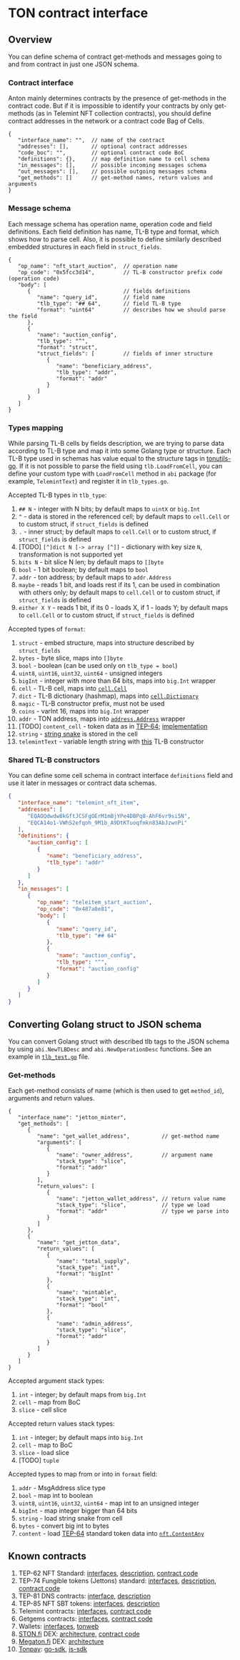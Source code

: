 # TON contract interface

## Overview

You can define schema of contract get-methods and messages going to and from contract in just one JSON schema.

### Contract interface

Anton mainly determines contracts by the presence of get-methods in the contract code.
But if it is impossible to identify your contracts by only get-methods (as in Telemint NFT collection contracts), 
you should define contract addresses in the network or a contract code Bag of Cells.

```json5
{
   "interface_name": "",  // name of the contract
   "addresses": [],       // optional contract addresses
   "code_boc": "",        // optional contract code BoC
   "definitions": {},     // map definition name to cell schema
   "in_messages": [],     // possible incoming messages schema
   "out_messages": [],    // possible outgoing messages schema
   "get_methods": []      // get-method names, return values and arguments
}
```

### Message schema

Each message schema has operation name, operation code and field definitions. 
Each field definition has name, TL-B type and format, which shows how to parse cell.
Also, it is possible to define similarly described embedded structures in each field in `struct_fields`.

```json5
{
   "op_name": "nft_start_auction",  // operation name
   "op_code": "0x5fcc3d14",         // TL-B constructor prefix code (operation code)
   "body": [
      {                             // fields definitions
         "name": "query_id",        // field name
         "tlb_type": "## 64",       // field TL-B type
         "format": "uint64"         // describes how we should parse the field
      }, 
      {
         "name": "auction_config",
         "tlb_type": "^",
         "format": "struct",
         "struct_fields": [         // fields of inner structure
            {
               "name": "beneficiary_address",
               "tlb_type": "addr",
               "format": "addr"
            }
         ]
      }
   ]
}
```

### Types mapping

While parsing TL-B cells by fields description, we are trying to parse data according to TL-B type and map it into some Golang type or structure.
Each TL-B type used in schemas has value equal to the structure tags in [tonutils-go](https://github.com/xssnick/tonutils-go/blob/4d0157009913e35d450c36e28018cd0686502439/tlb/loader.go#L24).
If it is not possible to parse the field using `tlb.LoadFromCell`, 
you can define your custom type with `LoadFromCell` method in `abi` package (for example, `TelemintText`) and register it in `tlb_types.go`.

Accepted TL-B types in `tlb_type`:
1. `## N` - integer with N bits; by default maps to `uintX` or `big.Int`
2. `^` - data is stored in the referenced cell; by default maps to `cell.Cell` or to custom struct, if `struct_fields` is defined
3. `.` - inner struct; by default maps to `cell.Cell` or to custom struct, if `struct_fields` is defined
4. [TODO] `[^]dict N [-> array [^]]` - dictionary with key size `N`, transformation is not supported yet
5. `bits N` - bit slice N len; by default maps to `[]byte`
6. `bool` - 1 bit boolean; by default maps to `bool`
7. `addr` - ton address; by default maps to `addr.Address`
8. `maybe` - reads 1 bit, and loads rest if its 1, can be used in combination with others only; by default maps to `cell.Cell` or to custom struct, if `struct_fields` is defined
9. `either X Y` - reads 1 bit, if its 0 - loads X, if 1 - loads Y; by default maps to `cell.Cell` or to custom struct, if `struct_fields` is defined

Accepted types of `format`:
1. `struct` - embed structure, maps into structure described by `struct_fields`
2. `bytes` - byte slice, maps into `[]byte`
3. `bool` - boolean (can be used only on `tlb_type = bool`)
4. `uint8`, `uint16`, `uint32`, `uint64` - unsigned integers
5. `bigInt` - integer with more than 64 bits, maps into `big.Int` wrapper
6. `cell` - TL-B cell, maps into [`cell.Cell`](https://github.com/xssnick/tonutils-go/blob/4d0157009913e35d450c36e28018cd0686502439/tvm/cell/cell.go#L11)
7. `dict` - TL-B dictionary (hashmap), maps into [`cell.Dictionary`](https://github.com/xssnick/tonutils-go/blob/4d0157009913e35d450c36e28018cd0686502439/tvm/cell/dict.go)
8. `magic` - TL-B constructor prefix, must not be used
9. `coins` - varInt 16, maps into `big.Int` wrapper
10. `addr` - TON address, maps into [`address.Address`](https://github.com/xssnick/tonutils-go/blob/4d0157009913e35d450c36e28018cd0686502439/address/addr.go#L21) wrapper
11. [TODO] `content_cell` - token data as in [TEP-64](https://github.com/ton-blockchain/TEPs/blob/master/text/0064-token-data-standard.md); [implementation](https://github.com/xssnick/tonutils-go/blob/b839942a7b7bc431cc610f2ca3d9ff0e03079586/ton/nft/content.go#L10)
12. `string` - [string snake](https://github.com/xssnick/tonutils-go/blob/4d0157009913e35d450c36e28018cd0686502439/tvm/cell/builder.go#L317) is stored in the cell
13. `telemintText` - variable length string with [this](https://github.com/TelegramMessenger/telemint/blob/main/telemint.tlb#L25) TL-B constructor

### Shared TL-B constructors

You can define some cell schema in contract interface `definitions` field and use it later in messages or contract data schemas.

```json
{
   "interface_name": "telemint_nft_item",
   "addresses": [
      "EQAOQdwdw8kGftJCSFgOErM1mBjYPe4DBPq8-AhF6vr9si5N",
      "EQCA14o1-VWhS2efqoh_9M1b_A9DtKTuoqfmkn83AbJzwnPi"
   ],
   "definitions": {
      "auction_config": [
         {
            "name": "beneficiary_address",
            "tlb_type": "addr"
         }
      ]
   },
   "in_messages": [
      {
         "op_name": "teleitem_start_auction",
         "op_code": "0x487a8e81",
         "body": [
            {
               "name": "query_id",
               "tlb_type": "## 64"
            },
            {
               "name": "auction_config",
               "tlb_type": "^",
               "format": "auction_config"
            }
         ]
      }
   ]
}
```

## Converting Golang struct to JSON schema

You can convert Golang struct with described tlb tags to the JSON schema by using `abi.NewTLBDesc` and `abi.NewOperationDesc` functions.
See an example in [`tlb_test.go`](/abi/tlb_test.go) file.

### Get-methods

Each get-method consists of name (which is then used to get `method_id`), arguments and return values.

```json5
{
   "interface_name": "jetton_minter",
   "get_methods": [
      {
         "name": "get_wallet_address",          // get-method name
         "arguments": [
            {
               "name": "owner_address",         // argument name
               "stack_type": "slice",
               "format": "addr"
            }
         ],
         "return_values": [
            {
               "name": "jetton_wallet_address", // return value name
               "stack_type": "slice",           // type we load
               "format": "addr"                 // type we parse into
            }
         ]
      },
      {
         "name": "get_jetton_data",
         "return_values": [
            {
               "name": "total_supply",
               "stack_type": "int",
               "format": "bigInt"
            },
            {
               "name": "mintable",
               "stack_type": "int",
               "format": "bool"
            },
            {
               "name": "admin_address",
               "stack_type": "slice",
               "format": "addr"
            }
         ]
      }
   ]
}
```

Accepted argument stack types:

1. `int` - integer; by default maps from `big.Int`
2. `cell` - map from BoC
3. `slice` - cell slice

Accepted return values stack types:

1. `int` - integer; by default maps into `big.Int`
2. `cell` - map to BoC
3. `slice` - load slice
4. [TODO] `tuple`
 
Accepted types to map from or into in `format` field:

1. `addr` - MsgAddress slice type
2. `bool` - map int to boolean
3. `uint8`, `uint16`, `uint32`, `uint64` - map int to an unsigned integer
4. `bigInt` - map integer bigger than 64 bits
5. `string` - load string snake from cell
6. `bytes` - convert big int to bytes
7. `content` - load [TEP-64](https://github.com/ton-blockchain/TEPs/blob/master/text/0064-token-data-standard.md) standard token data into [`nft.ContentAny`](https://github.com/xssnick/tonutils-go/blob/b839942a7b7bc431cc610f2ca3d9ff0e03079586/ton/nft/content.go#L10)

## Known contracts

1. TEP-62 NFT Standard: [interfaces](/abi/known/tep62_nft.json), [description](https://github.com/ton-blockchain/TEPs/blob/master/text/0062-nft-standard.md), [contract code](https://github.com/ton-blockchain/token-contract/tree/main/nft)
2. TEP-74 Fungible tokens (Jettons) standard: [interfaces](/abi/known/tep74_jetton.json), [description](https://github.com/ton-blockchain/TEPs/blob/master/text/0074-jettons-standard.md), [contract code](https://github.com/ton-blockchain/token-contract/tree/main/ft)
3. TEP-81 DNS contracts: [interface](/abi/known/tep81_dns.json), [description](https://github.com/ton-blockchain/TEPs/blob/master/text/0081-dns-standard.md)
4. TEP-85 NFT SBT tokens: [interfaces](/abi/known/tep85_nft_sbt.json), [description](https://github.com/ton-blockchain/TEPs/blob/master/text/0085-sbt-standard.md)
5. Telemint contracts: [interfaces](/abi/known/telemint.json), [contract code](https://github.com/TelegramMessenger/telemint)
6. Getgems contracts: [interfaces](/abi/known/getgems.json), [contract code](https://github.com/getgems-io/nft-contracts/blob/main/packages/contracts/sources)
7. Wallets: [interfaces](/abi/known/wallets.json), [tonweb](https://github.com/toncenter/tonweb/tree/0a5effd36a3f342f4aacabab728b1f9747085ad1/src/contract/wallet)
8. [STON.fi](https://ston.fi) DEX: [architecture](https://docs.ston.fi/docs/developer-section/architecture), [contract code](https://github.com/ston-fi/dex-core)
9. [Megaton.fi](https://megaton.fi) DEX: [architecture](https://docs.megaton.fi/developers/contract)
10. [Tonpay](https://thetonpay.app): [go-sdk](https://github.com/TheTonpay/tonpay-go-sdk), [js-sdk](https://github.com/TheTonpay/tonpay-js-sdk)
